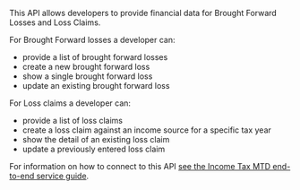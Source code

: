 This API allows developers to provide financial data for Brought Forward Losses and Loss Claims.

For Brought Forward losses a developer can:

* provide a list of brought forward losses
* create a new brought forward loss 
* show a single brought forward loss
* update an existing brought forward loss
 
For Loss claims a developer can:

* provide a list of loss claims
* create a loss claim against an income source for a specific tax year
* show the detail of an existing loss claim
* update a previously entered loss claim

For information on how to connect to this API [see the Income Tax MTD end-to-end service guide](https://developer.service.hmrc.gov.uk/guides/income-tax-mtd-end-to-end-service-guide/).